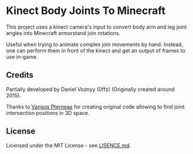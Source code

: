 Kinect Body Joints To Minecraft
=========================

This project uses a kinect camera's input to convert body arm and leg joint angles into Minecraft armorstand join rotations.

Useful when trying to animate complex join movements by hand. Instead, one can perform them in front of the kinect and get an output of frames to use in-game.


Credits
---
Partially developed by Daniel Voznyy (0ffz) (Originally created around 2015).

Thanks to [Vangos Pterneas](http://pterneas.com) for creating original code allowing to find joint intersection positions in 3D space.

License
---
Licensed under the MIT License - see [LISENCE.md](https://github.com/lokigast/kinect-body-joints-to-minecraft/blob/master/LICENSE).
